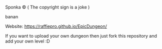 Sponka ©
 ( The copyright sign is a joke )

banan

Website: https://raffiepro.github.io/EpicDungeon/

If you want to upload your own dungeon then just fork this repository and add your own level :D
